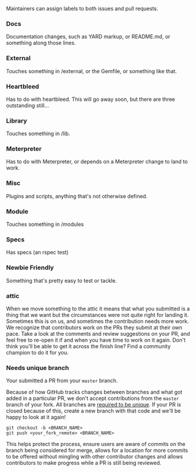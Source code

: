 Maintainers can assign labels to both issues and pull requests.

### Docs

Documentation changes, such as YARD markup, or README.md, or something along those lines.

### External

Touches something in /external, or the Gemfile, or something like that.

### Heartbleed

Has to do with heartbleed. This will go away soon, but there are three outstanding still...

### Library

Touches something in /lib.

### Meterpreter

Has to do with Meterpreter, or depends on a Meterpreter change to land to work.

### Misc

Plugins and scripts, anything that's not otherwise defined.

### Module

Touches something in /modules

### Specs

Has specs (an rspec test)

### Newbie Friendly

Something that's pretty easy to test or tackle.

### attic

When we move something to the attic it means that what you submitted is a thing that we want but the circumstances were not quite right for landing it. Sometimes this is on us, and sometimes the contribution needs more work. We recognize that contributors work on the PRs they submit at their own pace. Take a look at the comments and review suggestions on your PR, and feel free to re-open it if and when you have time to work on it again. Don't think you'll be able to get it across the finish line? Find a community champion to do it for you.

### Needs unique branch

Your submitted a PR from your `master` branch.

Because of how GitHub tracks changes between branches and what got added in a particular PR, we don't accept contributions from the `master` branch of your fork. All branches are [required to be unique](https://github.com/rapid7/metasploit-framework/blob/master/CONTRIBUTING.md#code-contributions). If your PR is closed because of this, create a new branch with that code and we'll be happy to look at it again!
```
git checkout -b <BRANCH_NAME>
git push <your_fork_remote> <BRANCH_NAME>
```
This helps protect the process, ensure users are aware of commits on the branch being considered for merge, allows for a location for more commits to be offered without mingling with other contributor changes and allows contributors to make progress while a PR is still being reviewed.